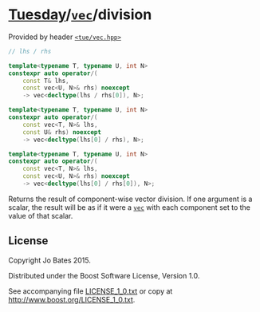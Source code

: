 [Tuesday](../../../README.md)/[`vec`](../../headers/vec.md)/division
====================================================================
Provided by header [`<tue/vec.hpp>`](../../headers/vec.md)

```c++
// lhs / rhs

template<typename T, typename U, int N>
constexpr auto operator/(
    const T& lhs,
    const vec<U, N>& rhs) noexcept
    -> vec<decltype(lhs / rhs[0]), N>;

template<typename T, typename U, int N>
constexpr auto operator/(
    const vec<T, N>& lhs,
    const U& rhs) noexcept
    -> vec<decltype(lhs[0] / rhs), N>;

template<typename T, typename U, int N>
constexpr auto operator/(
    const vec<T, N>& lhs,
    const vec<U, N>& rhs) noexcept
    -> vec<decltype(lhs[0] / rhs[0]), N>;
```

Returns the result of component-wise vector division. If one argument is a
scalar, the result will be as if it were a [`vec`](../../headers/vec.md) with
each component set to the value of that scalar.

License
-------
Copyright Jo Bates 2015.

Distributed under the Boost Software License, Version 1.0.

See accompanying file [LICENSE_1_0.txt](../../../LICENSE_1_0.txt) or copy at
http://www.boost.org/LICENSE_1_0.txt.
